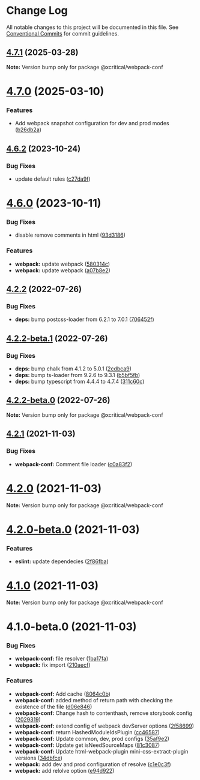 # Change Log

All notable changes to this project will be documented in this file.
See [Conventional Commits](https://conventionalcommits.org) for commit guidelines.

## [4.7.1](https://github.com/xcritical-software/xc-front-presets/compare/@xcritical/webpack-conf@4.7.0...@xcritical/webpack-conf@4.7.1) (2025-03-28)

**Note:** Version bump only for package @xcritical/webpack-conf





# [4.7.0](https://github.com/xcritical-software/xc-front-presets/compare/@xcritical/webpack-conf@4.6.2...@xcritical/webpack-conf@4.7.0) (2025-03-10)


### Features

* Add webpack snapshot configuration for dev and prod modes ([b26db2a](https://github.com/xcritical-software/xc-front-presets/commit/b26db2a17ce5d9afe8d160c70f740a2cb7939361))





## [4.6.2](https://github.com/xcritical-software/xc-front-presets/compare/@xcritical/webpack-conf@4.6.0...@xcritical/webpack-conf@4.6.2) (2023-10-24)


### Bug Fixes

* update default rules ([c27da9f](https://github.com/xcritical-software/xc-front-presets/commit/c27da9f1f513cd896aa575865c4105c2252cb77e))





# [4.6.0](https://github.com/xcritical-software/xc-front-presets/compare/@xcritical/webpack-conf@4.2.2...@xcritical/webpack-conf@4.6.0) (2023-10-11)


### Bug Fixes

* disable remove comments in html ([93d3186](https://github.com/xcritical-software/xc-front-presets/commit/93d318633d0f0a095aea95960955b5810c322e0f))


### Features

* **webpack:** update webpack ([580314c](https://github.com/xcritical-software/xc-front-presets/commit/580314c24fdf48fbbd4a8b195152fb9b6f346152))
* **webpack:** update webpack ([a07b8e2](https://github.com/xcritical-software/xc-front-presets/commit/a07b8e2bdf810374515e1d6f800c9db02183f8c3))





## [4.2.2](https://github.com/xcritical-software/xc-front-presets/compare/@xcritical/webpack-conf@4.2.2-beta.1...@xcritical/webpack-conf@4.2.2) (2022-07-26)


### Bug Fixes

* **deps:** bump postcss-loader from 6.2.1 to 7.0.1 ([706452f](https://github.com/xcritical-software/xc-front-presets/commit/706452f48cb7eccf5f696a0e26aebabcce1d4c69))





## [4.2.2-beta.1](https://github.com/xcritical-software/xc-front-presets/compare/@xcritical/webpack-conf@4.2.2-beta.0...@xcritical/webpack-conf@4.2.2-beta.1) (2022-07-26)


### Bug Fixes

* **deps:** bump chalk from 4.1.2 to 5.0.1 ([2cdbca9](https://github.com/xcritical-software/xc-front-presets/commit/2cdbca9e589bb4876b965bfb2aaf81b11acd5b08))
* **deps:** bump ts-loader from 9.2.6 to 9.3.1 ([b5bf5fb](https://github.com/xcritical-software/xc-front-presets/commit/b5bf5fba4c68fdbfa6b61192ad3d7819b0163dee))
* **deps:** bump typescript from 4.4.4 to 4.7.4 ([311c60c](https://github.com/xcritical-software/xc-front-presets/commit/311c60c958be500efd677e4476af3d914cc8526b))





## [4.2.2-beta.0](https://github.com/xcritical-software/xc-front-presets/compare/@xcritical/webpack-conf@4.2.1...@xcritical/webpack-conf@4.2.2-beta.0) (2022-07-26)

**Note:** Version bump only for package @xcritical/webpack-conf





## [4.2.1](https://github.com/xcritical-software/xc-front-presets/compare/@xcritical/webpack-conf@4.2.0...@xcritical/webpack-conf@4.2.1) (2021-11-03)


### Bug Fixes

* **webpack-conf:** Comment file loader ([c0a83f2](https://github.com/xcritical-software/xc-front-presets/commit/c0a83f2d69d9f0fe77a06162e556d47cbcffc5c6))





# [4.2.0](https://github.com/xcritical-software/xc-front-presets/compare/@xcritical/webpack-conf@4.2.0-beta.0...@xcritical/webpack-conf@4.2.0) (2021-11-03)

**Note:** Version bump only for package @xcritical/webpack-conf





# [4.2.0-beta.0](https://github.com/xcritical-software/xc-front-presets/compare/@xcritical/webpack-conf@4.1.0...@xcritical/webpack-conf@4.2.0-beta.0) (2021-11-03)


### Features

* **eslint:** update dependecies ([2f86fba](https://github.com/xcritical-software/xc-front-presets/commit/2f86fba3a513acecf86745d52c025037510f8efa))





# [4.1.0](https://github.com/xcritical-software/xc-front-presets/compare/@xcritical/webpack-conf@4.1.0-beta.0...@xcritical/webpack-conf@4.1.0) (2021-11-03)

**Note:** Version bump only for package @xcritical/webpack-conf





# 4.1.0-beta.0 (2021-11-03)


### Bug Fixes

* **webpack-conf:** file resolver ([1ba17fa](https://github.com/xcritical-software/xc-front-presets/commit/1ba17fa047b66d35f0ec0537efcc6408d4e91734))
* **webpack:** fix import ([210aecf](https://github.com/xcritical-software/xc-front-presets/commit/210aecf225b01b574f9d903ea5687be29fd6a228))


### Features

* **webpack-conf:** Add cache ([8064c0b](https://github.com/xcritical-software/xc-front-presets/commit/8064c0b038b0d121140ba8a258e02097fb4c607c))
* **webpack-conf:** added method of return path with checking the existence of the file ([d06e846](https://github.com/xcritical-software/xc-front-presets/commit/d06e846ffd57a0929161de351538df4cac779291))
* **webpack-conf:** Change hash to contenthash, remove storybook config ([2029319](https://github.com/xcritical-software/xc-front-presets/commit/20293198452a13cafc5c1e680f6502a8b85760cc))
* **webpack-conf:** extend config of webpack devServer options ([2f58699](https://github.com/xcritical-software/xc-front-presets/commit/2f586998b0f19b238e375e7f82c03dce23d65bf4))
* **webpack-conf:** return HashedModuleIdsPlugin ([cc46587](https://github.com/xcritical-software/xc-front-presets/commit/cc465874b63a5f14d5561f8a88b7ba2446d214d2))
* **webpack-conf:** Update common, dev, prod configs ([35af9e2](https://github.com/xcritical-software/xc-front-presets/commit/35af9e2b3f17956b366d62b9b6ed062bd86d4344))
* **webpack-conf:** Update get isNeedSourceMaps ([81c3087](https://github.com/xcritical-software/xc-front-presets/commit/81c3087675db9324721942a040cd441bbdcb24af))
* **webpack-conf:** Update html-webpack-plugin mini-css-extract-plugin versions ([34dbfce](https://github.com/xcritical-software/xc-front-presets/commit/34dbfcea0892d1099e68ba3e8582294d5a57f41d))
* **webpack:** add dev and prod configuration of resolve ([c1e0c3f](https://github.com/xcritical-software/xc-front-presets/commit/c1e0c3fed672bfb22ed3ddf0654ac5e9d9057ec2))
* **webpack:** add relolve option ([e94d922](https://github.com/xcritical-software/xc-front-presets/commit/e94d922c615b7d4669bc53ce1de3be93a3f80581))
